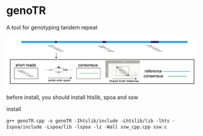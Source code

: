 # genoTR
A tool for genotyping tandem repeat

![alt text](https://github.com/Wenfei-Xian/genoTR/blob/main/Picture1.png)

before install, you should install htslib, spoa and ssw

install
```
g++ genoTR.cpp -o genoTR -Ihtslib/include -Lhtslib/lib -lhts -Ispoa/include -Lspoa/lib -lspoa -lz -Wall ssw_cpp.cpp ssw.c
```
